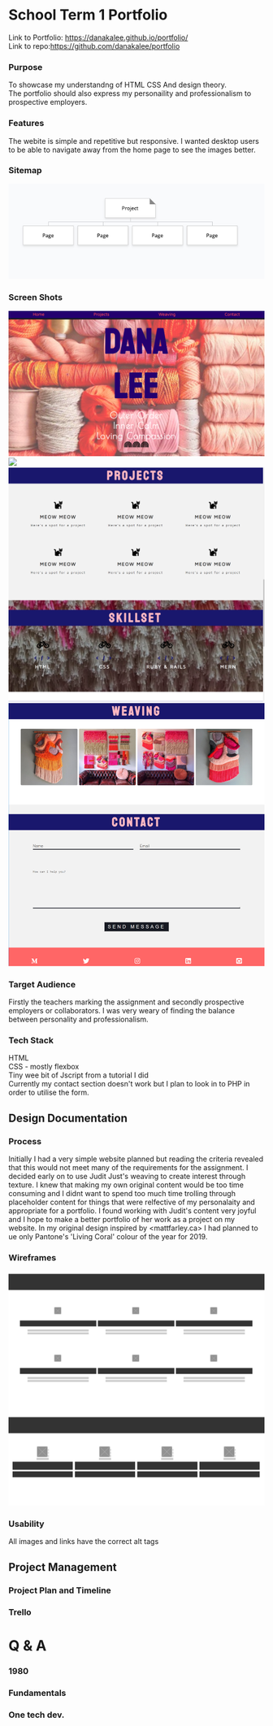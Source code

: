 # School Term 1 Portfolio
Link to Portfolio: https://danakalee.github.io/portfolio/ <br>
Link to repo:https://github.com/danakalee/portfolio <br>
### Purpose
To showcase my understandng of HTML CSS And design theory.<br>
The portfolio should also express my personaility and professionalism to prospective employers. <br>

### Features
The webite is simple and repetitive but responsive. I wanted desktop users to be able to navigate away from the home page to see the images better. 
### Sitemap

<img src="sitemap.png">
<br>

### Screen Shots

<img src="screenshots/Screen Shot 2019-03-25 at 10.46.55 am.png">
<img src="screenshots/screen shot of aboutme portfolio.PNG">
<img src="screenshots/projects screen shot.PNG">
<img src="screenshots/footer screen shot.PNG">
<br>

### Target Audience 

Firstly the teachers marking the assignment and secondly prospective employers or collaborators. I was very weary of finding the balance between personality and professionalism.
<br> 
### Tech Stack 

HTML<br>
CSS - mostly flexbox <br>
Tiny wee bit of Jscript from a tutorial I did<br>
Currently my contact section doesn't work but I plan to look in to PHP in order to utilise the form. 
## Design Documentation

### Process 
Initially I had a very simple website planned but reading the criteria revealed that this would not meet many of the requirements for the assignment. I decided early on to use Judit Just's weaving to create interest through texture. I knew that making my own original content would be too time consuming and I didnt want to spend too much time trolling through placeholder content for things that were relfective of my personalaity and appropriate for a portfolio. 
I found working with Judit's content very joyful and I hope to make a better portfolio of her work as a project on my website. 
In my original design inspired by <mattfarley.ca> I had planned to ue only Pantone's 'Living Coral' colour of the year for 2019. 
### Wireframes
<img src="wireframes/projects-tech-wireframe.PNG">

### Usability 
All images and links have the correct alt tags 
## Project Management
### Project Plan and Timeline
### Trello

# Q & A

### 1980
### Fundamentals
### One tech dev.